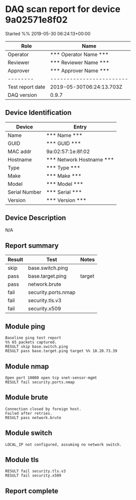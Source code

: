 # DAQ scan report for device 9a02571e8f02
Started %% 2019-05-30 06:24:13+00:00

|  Role  |      Name              |
|--------|------------------------|
|Operator| *** Operator Name *** |
|Reviewer| *** Reviewer Name *** |
|Approver| *** Approver Name *** |
|--------|------------------------|
| Test report date | 2019-05-30T06:24:13.703Z |
| DAQ version      | 0.9.7 |

## Device Identification

| Device        | Entry              |
|---------------|--------------------|
| Name          | *** Name *** |
| GUID          | *** GUID *** |
| MAC addr      | 9a:02:57:1e:8f:02 |
| Hostname      | *** Network Hostname *** |
| Type          | *** Type *** |
| Make          | *** Make *** |
| Model         | *** Model *** |
| Serial Number | *** Serial *** |
| Version       | *** Version *** |

## Device Description

N/A

## Report summary

|Result|Test|Notes|
|---|---|---|
|skip|base.switch.ping||
|pass|base.target.ping|target |
|pass|network.brute||
|fail|security.ports.nmap||
|fail|security.tls.v3||
|fail|security.x509||

## Module ping

```
Baseline ping test report
%% 65 packets captured.
RESULT skip base.switch.ping
RESULT pass base.target.ping target %% 10.20.73.39
```

## Module nmap

```
Open port 10000 open tcp snet-sensor-mgmt
RESULT fail security.ports.nmap
```

## Module brute

```
Connection closed by foreign host.
Failed after retries.
RESULT pass network.brute
```

## Module switch

```
LOCAL_IP not configured, assuming no network switch.
```

## Module tls

```
RESULT fail security.tls.v3
RESULT fail security.x509
```

## Report complete

